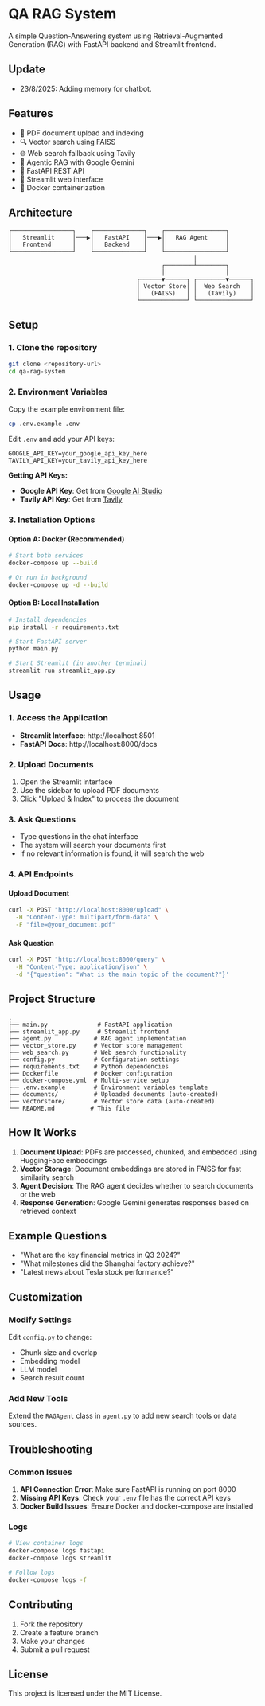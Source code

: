 # QA RAG System

A simple Question-Answering system using Retrieval-Augmented Generation (RAG) with FastAPI backend and Streamlit frontend.
## Update
- 23/8/2025: Adding memory for chatbot.
## Features

- 📄 PDF document upload and indexing
- 🔍 Vector search using FAISS
- 🌐 Web search fallback using Tavily
- 🤖 Agentic RAG with Google Gemini
- 🚀 FastAPI REST API
- 🎨 Streamlit web interface
- 🐳 Docker containerization

## Architecture

```
┌─────────────────┐    ┌──────────────┐    ┌─────────────────┐
│   Streamlit     │───▶│   FastAPI    │───▶│   RAG Agent     │
│   Frontend      │    │   Backend    │    │                 │
└─────────────────┘    └──────────────┘    └─────────────────┘
                                                    │
                                           ┌────────┴────────┐
                                           │                 │
                                    ┌──────▼──────┐ ┌────────▼──────┐
                                    │ Vector Store│ │  Web Search   │
                                    │   (FAISS)   │ │   (Tavily)    │
                                    └─────────────┘ └───────────────┘
```

## Setup

### 1. Clone the repository

```bash
git clone <repository-url>
cd qa-rag-system
```

### 2. Environment Variables

Copy the example environment file:

```bash
cp .env.example .env
```

Edit `.env` and add your API keys:

```
GOOGLE_API_KEY=your_google_api_key_here
TAVILY_API_KEY=your_tavily_api_key_here
```

**Getting API Keys:**
- **Google API Key**: Get from [Google AI Studio](https://makersuite.google.com/app/apikey)
- **Tavily API Key**: Get from [Tavily](https://tavily.com/)

### 3. Installation Options

#### Option A: Docker (Recommended)

```bash
# Start both services
docker-compose up --build

# Or run in background
docker-compose up -d --build
```

#### Option B: Local Installation

```bash
# Install dependencies
pip install -r requirements.txt

# Start FastAPI server
python main.py

# Start Streamlit (in another terminal)
streamlit run streamlit_app.py
```

## Usage

### 1. Access the Application

- **Streamlit Interface**: http://localhost:8501
- **FastAPI Docs**: http://localhost:8000/docs

### 2. Upload Documents

1. Open the Streamlit interface
2. Use the sidebar to upload PDF documents
3. Click "Upload & Index" to process the document

### 3. Ask Questions

- Type questions in the chat interface
- The system will search your documents first
- If no relevant information is found, it will search the web

### 4. API Endpoints

#### Upload Document
```bash
curl -X POST "http://localhost:8000/upload" \
  -H "Content-Type: multipart/form-data" \
  -F "file=@your_document.pdf"
```

#### Ask Question
```bash
curl -X POST "http://localhost:8000/query" \
  -H "Content-Type: application/json" \
  -d '{"question": "What is the main topic of the document?"}'
```

## Project Structure

```
.
├── main.py              # FastAPI application
├── streamlit_app.py     # Streamlit frontend
├── agent.py            # RAG agent implementation
├── vector_store.py     # Vector store management
├── web_search.py       # Web search functionality
├── config.py           # Configuration settings
├── requirements.txt    # Python dependencies
├── Dockerfile          # Docker configuration
├── docker-compose.yml  # Multi-service setup
├── .env.example        # Environment variables template
├── documents/          # Uploaded documents (auto-created)
├── vectorstore/        # Vector store data (auto-created)
└── README.md          # This file
```

## How It Works

1. **Document Upload**: PDFs are processed, chunked, and embedded using HuggingFace embeddings
2. **Vector Storage**: Document embeddings are stored in FAISS for fast similarity search
3. **Agent Decision**: The RAG agent decides whether to search documents or the web
4. **Response Generation**: Google Gemini generates responses based on retrieved context

## Example Questions

- "What are the key financial metrics in Q3 2024?"
- "What milestones did the Shanghai factory achieve?"
- "Latest news about Tesla stock performance?"

## Customization

### Modify Settings

Edit `config.py` to change:
- Chunk size and overlap
- Embedding model
- LLM model
- Search result count

### Add New Tools

Extend the `RAGAgent` class in `agent.py` to add new search tools or data sources.

## Troubleshooting

### Common Issues

1. **API Connection Error**: Make sure FastAPI is running on port 8000
2. **Missing API Keys**: Check your `.env` file has the correct API keys
3. **Docker Build Issues**: Ensure Docker and docker-compose are installed

### Logs

```bash
# View container logs
docker-compose logs fastapi
docker-compose logs streamlit

# Follow logs
docker-compose logs -f
```

## Contributing

1. Fork the repository
2. Create a feature branch
3. Make your changes
4. Submit a pull request

## License

This project is licensed under the MIT License.